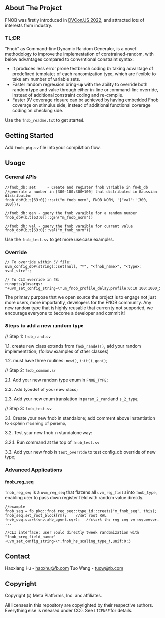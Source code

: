 <!-- ABOUT THE PROJECT -->
## About The Project

FNOB was firstly introduced in [DVCon.US 2022](https://2022.dvcon.org/press-release-march-8-2022/), and attracted lots of interests from industry.

### TL;DR

“Fnob” as Command-line Dynamic Random Generator, is a novel methodology to improve the implementation of constrained-random, with below advantages compared to conventional constraint syntax:
* It produces less error prone testbench coding by taking advantage of predefined templates of each randomization type, which are flexible to take any number of variable sets. 
* Faster random regression bring-up with the ability to override both random type and value through either in-line or command-line override, instead of additional constraint coding and re-compile. 
* Faster DV coverage closure can be achieved by having embedded Fnob coverage on stimulus side, instead of additional functional coverage coding on checking side.

Use the `fnob_readme.txt` to get started.




<!-- GETTING STARTED -->
## Getting Started

Add `fnob_pkg.sv` file into your compilation flow. 

<!-- USAGE EXAMPLES -->
## Usage

### General APIs
```
//fnob_db::set     - Create and register fnob variable in fnob_db
//generate a number in [300-100:300+100] that distributed in Gaussian distribution
fnob_db#(bit[63:0])::set("m_fnob_norm", FNOB_NORM, '{"val":'{300, 100}});

//fnob_db::gen - query the fnob varaible for a random number
fnob_db#(bit[63:0])::gen("m_fnob_norm"))

//fnob_db::val - query the fnob varaible for current value
fnob_db#(bit[63:0]::val("m_fnob_norm"))
```

Use the `fnob_test.sv` to get more use case examples.


### Override
```
// To override within SV file:
uvm_config_db#(string)::set(null, "*", "<fnob_name>", "<type>:<val_str>");

// To CLI override in TB:
runopts/plusargs:  "+uvm_set_config_string=\*,m_fnob_profile_delay,profile:0:10:100:1000_5:1"
```



<!-- FOR DEVELOPERS -->
The primary purpose that we open source the project is to engage not just more users, more importantly, developers for the FNOB community. 
Any new random type that is highly reusable that currenlty not supported, we encourage everyone to become a developer and commit it!
### Steps to add a new random type
// Step 1: `fnob_rand.sv`

1.1. create new class extends from `fnob_rand#(T)`, add your random implementation; (follow examples of other classes)

1.2. must have three routines: `new()`, `init()`, `gen()`;
 
// Step 2: `fnob_common.sv `

2.1. Add your new random type enum in `FNOB_TYPE`;

2.2. Add typedef of your new class;

2.3. Add your new enum translation in `param_2_rand` and `s_2_type`;


// Step 3: `fnob_test.sv`

3.1. Create your new fnob in standalone; add comment above instantiation to explain meaning of params;

3.2. Test your new fnob in standalone way:

  3.2.1. Run command at the top of `fnob_test.sv`
  
3.3. Add your new fnob in `test_override` to test config_db override of new type;


### Advanced Applications 
#### fnob_reg_seq
`fnob_reg_seq` is a `uvm_reg_seq` that flattens all `uvm_reg_field` into `fnob_type`, enabling user to pass down register field with random value directly.
```
//example
fnob_seq = fb_pkg::fnob_reg_seq::type_id::create("m_fnob_seq", this);
fnob_seq.set_root_block(rm);    //set root RAL
fnob_seq.start(env.ahb_agent.sqr);   //start the reg seq on sequencer. 
...

//CLI interface: user could directly tweek randomization with "fnob_<reg_field_name>" 
+uvm_set_config_string=\*,fnob_hs_scaling_type_f,unif:0:3
```

<!-- CONTACT -->
## Contact

Haoxiang Hu - haoxhu@fb.com
Tuo Wang - tuow@fb.com


## Copyright

Copyright (c) Meta Platforms, Inc. and affiliates.

All licenses in this repository are copyrighted by their respective authors.
Everything else is released under CC0. See `LICENSE` for details.
